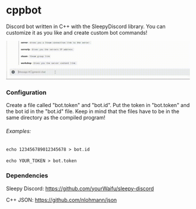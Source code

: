 # cppbot
Discord bot written in C++ with the SleepyDiscord library. You can customize it as you like and
create custom bot commands!

![Bot Demo](demo/discordbot.gif)


### Configuration
Create a file called "bot.token" and "bot.id". Put the token in "bot.token" and the bot id in the "bot.id" file.
Keep in mind that the files have to be in the same directory as the compiled program!
###### Examples:
`echo 123456789012345678 > bot.id`

`echo YOUR_TOKEN > bot.token`

### Dependencies

Sleepy Discord: https://github.com/yourWaifu/sleepy-discord

C++ JSON: https://github.com/nlohmann/json
